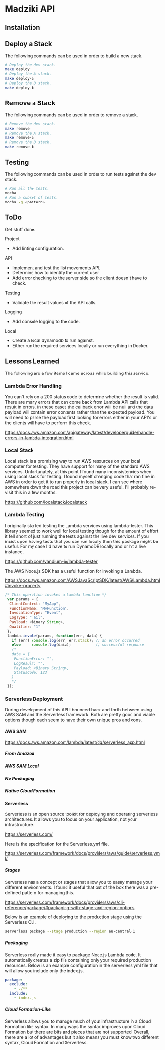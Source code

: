 # Madziki API

## Installation

## Deploy a Stack

The following commands can be used in order to build a new stack.

```bash
# Deploy the dev stack.
make deploy
# Deploy the A stack.
make deploy-a
# Deploy the B stack.
make deploy-b
```

## Remove a Stack

The following commands can be used in order to remove a stack.
```bash
# Remove the dev stack.
make remove
# Remove the A stack.
make remove-a
# Remove the B stack.
make remove-b
```

## Testing

The following commands can be used in order to run tests against the dev stack.

```bash
# Run all the tests.
mocha
# Run a subset of tests.
mocha -g <pattern>
```

## ToDo

Get stuff done.

Project
- Add linting configuration.

API
- Implement and test the list movements API.
- Determine how to identify the current user.
- Add error checking to the server side so the client doesn't have to check.

Testing
- Validate the result values of the API calls.

Logging
- Add console logging to the code.

Local
- Create a local dynamodb to run against.
- Either run the required services locally or run everything in Docker.

## Lessons Learned

The following are a few items I came across while building this service.

### Lambda Error Handling

You can't rely on a 200 status code to determine whether the result is valid.  There are many errors that
can come back from Lambda API calls that result in errors. In these cases the callback error will be null and
the data payload will contain error contents rather than the expected payload.  You will need to parse the
payload first looking for errors either in your API's or the clients will have to perform this check.

https://docs.aws.amazon.com/apigateway/latest/developerguide/handle-errors-in-lambda-integration.html

### Local Stack

Local stack is a promising way to run AWS resources on your local computer for testing.  They have support for many
of the standard AWS services.  Unfortunately, at this point I found many inconsistencies when using local stack for 
testing.  I found myself changing code that ran fine in AWS in order to get it to run properly in local stack.  I
can see where somewhere down the road this project can be very useful.  I'll probably re-visit this in a few months.

https://github.com/localstack/localstack

### Lambda Testing

I originally started testing the Lambda services using lambda-tester.  This library seemed to work well for local
testing though for the amount of effort it fell short of just running the tests against the live dev services. If
you insist upon having tests that you can run locally then this package might be useful.  For my case I'd have to run
DynamoDB locally and or hit a live instance.

https://github.com/vandium-io/lambda-tester

The AWS Node.js SDK has a useful function for invoking a Lambda.

https://docs.aws.amazon.com/AWSJavaScriptSDK/latest/AWS/Lambda.html#invoke-property

```javascript 1.6
/* This operation invokes a Lambda function */
 var params = {
  ClientContext: "MyApp", 
  FunctionName: "MyFunction", 
  InvocationType: "Event", 
  LogType: "Tail", 
  Payload: <Binary String>, 
  Qualifier: "1"
 };
 lambda.invoke(params, function(err, data) {
   if (err) console.log(err, err.stack); // an error occurred
   else     console.log(data);           // successful response
   /*
   data = {
    FunctionError: "", 
    LogResult: "", 
    Payload: <Binary String>, 
    StatusCode: 123
   }
   */
 });
```

### Serverless Deployment

During development of this API I bounced back and forth between using AWS SAM and the Serverless framework.  Both
are pretty good and viable options though each seem to have their own unique pros and cons.

#### AWS SAM

https://docs.aws.amazon.com/lambda/latest/dg/serverless_app.html

##### From Amazon

##### AWS SAM Local

##### No Packaging

##### Native Cloud Formation

#### Serverless

Serverless is an open source toolkit for deploying and operating serverless architectures. It allows you to focus on 
your application, not your infrastructure.

https://serverless.com/

Here is the specification for the Serverless.yml file.

https://serverless.com/framework/docs/providers/aws/guide/serverless.yml/

##### Stages

Serverless has a concept of stages that allow you to easily manage your different environments.  I found it useful that
out of the box there was a pre-defined pattern for managing this.

https://serverless.com/framework/docs/providers/aws/cli-reference/package/#packaging-with-stage-and-region-options

Below is an example of deploying to the production stage using the Serverless CLI.

```bash
serverless package --stage production --region eu-central-1
```

##### Packaging

Serverless really made it easy to package Node.js Lambda code.  It automatically creates a zip file containing only
your required production resources.  Below is an example configuration in the serverless.yml file that will allow you
include only the index.js.

```yaml
package:
  exclude:
    - ./**
  include:
    - index.js
```

##### Cloud Formation-Like

Serverless allows you to manage much of your infrastructure in a Cloud Formation like syntax.  In many ways the syntax
improves upon Cloud Formation but there are bits and pieces that are not supported.  Overall, there are a lot of 
advantages but it also means you must know two different syntax, Cloud Formation and Serverless.